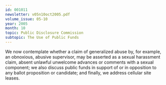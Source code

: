 ```yaml
---
id: 001011
newsletter: v05n10oct2005.pdf
volume_issue: 05-10
year: 2005
month: 10
topic: Public Disclosure Commission
subtopic: The Use of Public Funds
---
```


We now contemplate whether a claim of generalized abuse by, for example, an obnoxious, abusive supervisor, may be asserted as a sexual harassment claim, absent unlawful unwelcome advances or comments with a sexual component; we also discuss public funds in support of or in opposition to any ballot proposition or candidate; and finally, we address cellular site leases.